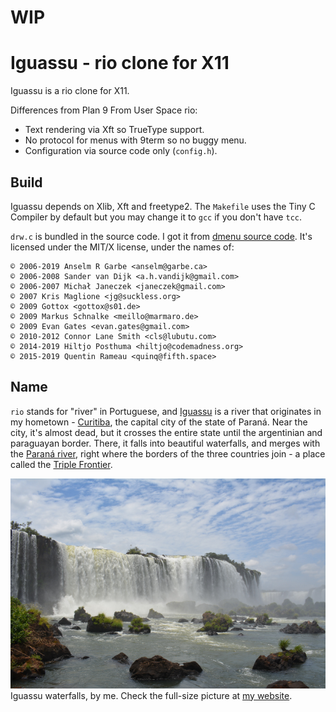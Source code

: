 # WIP

# Iguassu - rio clone for X11

Iguassu is a rio clone for X11.

Differences from Plan 9 From User Space rio:  
- Text rendering via Xft so TrueType support.  
- No protocol for menus with 9term so no buggy menu.  
- Configuration via source code only (`config.h`).  

## Build

Iguassu depends on Xlib, Xft and freetype2. The `Makefile` uses the Tiny C
Compiler by default but you may change it to `gcc` if you don't have `tcc`.

`drw.c` is bundled in the source code. I got it from [dmenu source
code](http://tools.suckless.org/dmenu/). It's licensed under the MIT/X license,
under the names of:

```
© 2006-2019 Anselm R Garbe <anselm@garbe.ca>
© 2006-2008 Sander van Dijk <a.h.vandijk@gmail.com>
© 2006-2007 Michał Janeczek <janeczek@gmail.com>
© 2007 Kris Maglione <jg@suckless.org>
© 2009 Gottox <gottox@s01.de>
© 2009 Markus Schnalke <meillo@marmaro.de>
© 2009 Evan Gates <evan.gates@gmail.com>
© 2010-2012 Connor Lane Smith <cls@lubutu.com>
© 2014-2019 Hiltjo Posthuma <hiltjo@codemadness.org>
© 2015-2019 Quentin Rameau <quinq@fifth.space>
```

## Name

`rio` stands for "river" in Portuguese, and
[Iguassu](https://en.wikipedia.org/wiki/Iguazu_River) is a river that originates
in my hometown - [Curitiba](https://en.wikipedia.org/wiki/Curitiba), the capital
city of the state of Paraná. Near the city, it's almost dead, but it crosses the
entire state until the argentinian and paraguayan border. There, it falls into
beautiful waterfalls, and merges with the [Paraná
river](https://en.wikipedia.org/wiki/Paran%C3%A1_River), right where the borders
of the three countries join - a place called the [Triple
Frontier](https://en.wikipedia.org/wiki/Triple_Frontier).

![Iguassu waterfalls](iguassu-waterfalls.jpg)  
Iguassu waterfalls, by me. Check the full-size picture at [my
website](https://gboncoffee.github.io).
